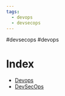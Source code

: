 ```yaml
---
tags:
  - devops
  - devsecops
---
```

#devsecops
#devops
# Index


* [Devops](./devops/)
* [DevSecOps](./devsecops/)

